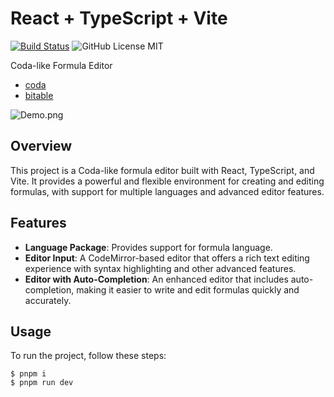 # React + TypeScript + Vite

[![Build Status](https://api.travis-ci.com/umutozel/jokenizer.svg?branch=main)](https://travis-ci.com/github/umutozel/jokenizer)
![GitHub License MIT](https://img.shields.io/github/license/wbkd/react-flow?color=%23ff0072)

Coda-like Formula Editor

- [coda](https://coda.io/)
- [bitable](https://feishu.cn)

![Demo.png](https://s21.ax1x.com/2024/07/02/pkgt6XQ.png)

## Overview

This project is a Coda-like formula editor built with React, TypeScript, and Vite. It provides a powerful and flexible environment for creating and editing formulas, with support for multiple languages and advanced editor features.

## Features

- **Language Package**: Provides support for formula language.
- **Editor Input**: A CodeMirror-based editor that offers a rich text editing experience with syntax highlighting and other advanced features.
- **Editor with Auto-Completion**: An enhanced editor that includes auto-completion, making it easier to write and edit formulas quickly and accurately.

## Usage

To run the project, follow these steps:

```shell
$ pnpm i
$ pnpm run dev
```
